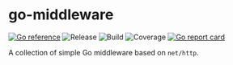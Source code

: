 # go-middleware

[![Go reference](https://pkg.go.dev/badge/github.com/christowolf/go-middleware.svg)](https://pkg.go.dev/github.com/christowolf/go-middleware)
![Release](https://img.shields.io/github/v/release/ChristoWolf/go-middleware)
![Build](https://img.shields.io/github/workflow/status/ChristoWolf/go-middleware/Go/main)
![Coverage](https://img.shields.io/codecov/c/github/ChristoWolf/go-middleware)
[![Go report card](https://goreportcard.com/badge/github.com/ChristoWolf/go-middleware)](https://goreportcard.com/report/github.com/ChristoWolf/go-middleware)

A collection of simple Go middleware based on `net/http`.
